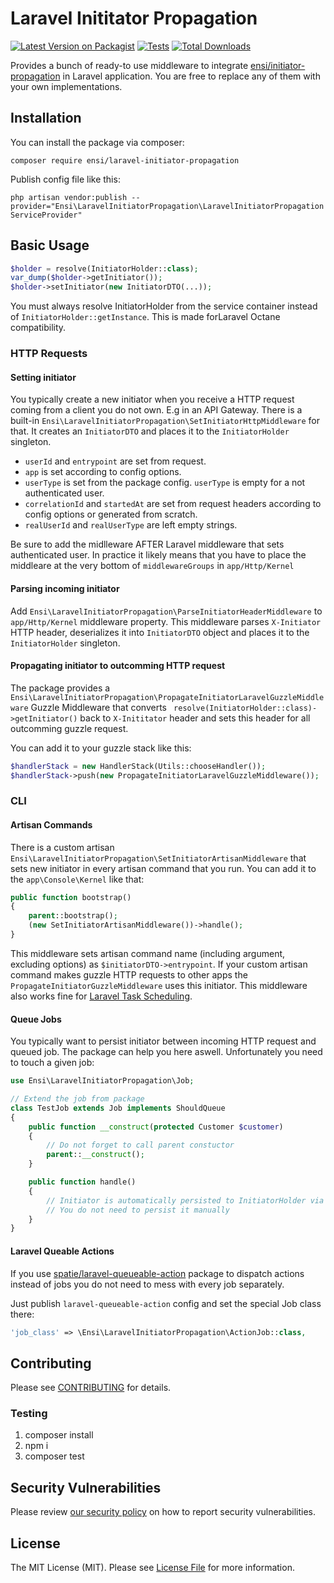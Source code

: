# Laravel Inititator Propagation

[![Latest Version on Packagist](https://img.shields.io/packagist/v/ensi/laravel-initiator-propagation.svg?style=flat-square)](https://packagist.org/packages/ensi/laravel-initiator-propagation)
[![Tests](https://github.com/ensi-platform/laravel-initiator-propagation/actions/workflows/run-tests.yml/badge.svg?branch=master)](https://github.com/ensi-platform/laravel-initiator-propagation/actions/workflows/run-tests.yml)
[![Total Downloads](https://img.shields.io/packagist/dt/ensi/laravel-initiator-propagation.svg?style=flat-square)](https://packagist.org/packages/ensi/laravel-initiator-propagation)

Provides a bunch of ready-to use middleware to integrate [ensi/initiator-propagation](https://github.com/ensi-platform/php-initiator-propagation/) in Laravel application.
You are free to replace any of them with your own implementations.

## Installation

You can install the package via composer:

`composer require ensi/laravel-initiator-propagation`

Publish config file like this:

`php artisan vendor:publish --provider="Ensi\LaravelInitiatorPropagation\LaravelInitiatorPropagationServiceProvider"`

## Basic Usage

```php
$holder = resolve(InitiatorHolder::class);
var_dump($holder->getInitiator());
$holder->setInitiator(new InitiatorDTO(...));
```

You must always resolve InitiatorHolder from the service container instead of `InitiatorHolder::getInstance`.
This is made forLaravel Octane compatibility.

### HTTP Requests

#### Setting initiator

You typically create a new initiator when you receive a HTTP request coming from a client you do not own. E.g in an API Gateway.
There is a built-in `Ensi\LaravelInitiatorPropagation\SetInitiatorHttpMiddleware` for that.
It creates an `InitiatorDTO` and places it to the `InitiatorHolder` singleton.
- `userId` and `entrypoint` are set from request.
- `app` is set according to config options.
- `userType` is set from the package config. `userType` is empty for a not authenticated user.
- `correlationId` and `startedAt` are set from request headers according to config options or generated from scratch.
- `realUserId` and `realUserType` are left empty strings.

Be sure to add the midlleware AFTER Laravel middleware that sets authenticated user. 
In practice it likely means that you have to place the middleare at the very bottom of `middlewareGroups` in `app/Http/Kernel`

#### Parsing incoming initiator

Add `Ensi\LaravelInitiatorPropagation\ParseInitiatorHeaderMiddleware` to `app/Http/Kernel` middleware property.
This middleware parses `X-Initiator` HTTP header, deserializes it into `InitiatorDTO` object and places it to the `InitiatorHolder` singleton.

#### Propagating initiator to outcomming HTTP request
The package provides a `Ensi\LaravelInitiatorPropagation\PropagateInitiatorLaravelGuzzleMiddleware` Guzzle Middleware that converts ` resolve(InitiatorHolder::class)->getInitiator()` back to `X-Inititator` header and sets this header for all outcomming guzzle request.

You can add it to your guzzle stack like this:

```php
$handlerStack = new HandlerStack(Utils::chooseHandler());
$handlerStack->push(new PropagateInitiatorLaravelGuzzleMiddleware());
```

### CLI

#### Artisan Commands

There is a custom artisan `Ensi\LaravelInitiatorPropagation\SetInitiatorArtisanMiddleware` that sets new initiator in every artisan command that you run.
You can add it to the `app\Console\Kernel` like that:

```php
public function bootstrap()
{
    parent::bootstrap();
    (new SetInitiatorArtisanMiddleware())->handle();
}
```
This middleware sets artisan command name (including argument, excluding options) as `$initiatorDTO->entrypoint`.
If your custom artisan command makes guzzle HTTP requests to other apps the `PropagateInitiatorGuzzleMiddleware` uses this initiator.
This middleware also works fine for [Laravel Task Scheduling](https://laravel.com/docs/latest/scheduling).

#### Queue Jobs

You typically want to persist initiator between incoming HTTP request and queued job.
The package can help you here aswell. Unfortunately you need to touch a given job:

```php
use Ensi\LaravelInitiatorPropagation\Job;

// Extend the job from package
class TestJob extends Job implements ShouldQueue 
{
    public function __construct(protected Customer $customer)
    {
        // Do not forget to call parent constuctor
        parent::__construct();
    }

    public function handle()
    {
        // Initiator is automatically persisted to InitiatorHolder via job middleware in parent class, 
        // You do not need to persist it manually
    }
}
```

#### Laravel Queable Actions

If you use [spatie/laravel-queueable-action](https://github.com/spatie/laravel-queueable-action) package to dispatch actions instead of jobs you do not need to mess with every job separately.

Just publish `laravel-queueable-action` config and set the special Job class there:

```php 
'job_class' => \Ensi\LaravelInitiatorPropagation\ActionJob::class,
```

## Contributing

Please see [CONTRIBUTING](.github/CONTRIBUTING.md) for details.

### Testing

1. composer install
2. npm i
3. composer test

## Security Vulnerabilities

Please review [our security policy](.github/SECURITY.md) on how to report security vulnerabilities.

## License

The MIT License (MIT). Please see [License File](LICENSE.md) for more information.


